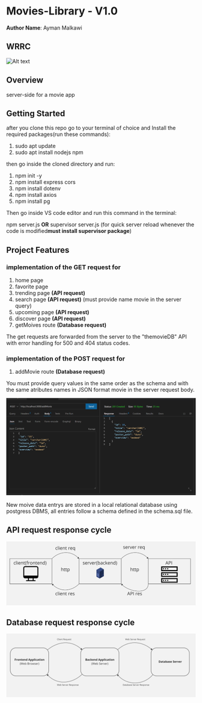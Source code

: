 # Movies-Library - V1.0

**Author Name**: Ayman Malkawi

## WRRC
![Alt text](https://davisgitonga.dev/_next/image?url=%2F_next%2Fstatic%2Fmedia%2Fbanner.aa762b2d.png&w=3840&q=75)

## Overview
server-side for a movie app
## Getting Started
after you clone this repo go to your terminal of choice and Install the required packages(run these commands):
1. sudo apt update
2. sudo apt install nodejs npm



then go inside the cloned directory and run:
1. npm init -y
2. npm install express cors
3. npm install dotenv
4. npm install axios
5. npm install pg


Then go inside VS code editor and run this command in the terminal:


npm server.js **OR** supervisor server.js (for quick server reload whenever the code is modified**must install supervisor package**)
## Project Features
### implementation of the GET request for 
1. home page
2. favorite page 
3. trending page **(API request)**
4. search page **(API request)** (must provide name movie in the server query)
5. upcoming page **(API request)**
6. discover page **(API request)**
7. getMoives route **(Database request)**

The get requests are forwarded from the server to the "themovieDB" API
with error handling for 500 and 404 status codes.

### implementation of the POST request for
1. addMovie route **(Database request)** 

You must provide query values in the same order as the schema and with the same atributes names in JSON format movie in the server request body.

![Alt text](./assets/images/Screenshot%202023-03-23%20144016.png)

New moive data entrys are stored in a local relational database using postgress DBMS, all entries follow a schema defined in the schema.sql file.
## API request response cycle
![Alt text](./assets/images/Screenshot%202023-03-21%20170838.png)

## Database request response cycle
![Alt text](./assets/images/Screenshot%202023-03-23%20142746.png)
